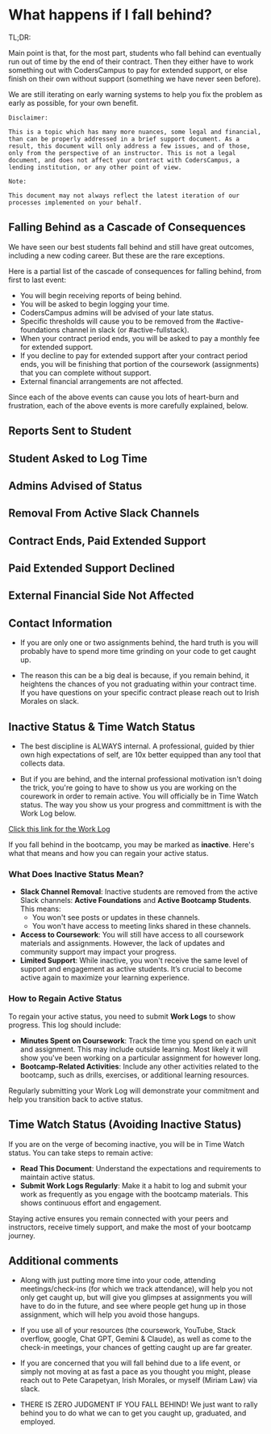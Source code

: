 # What happens if I fall behind?

TL;DR:

Main point is that, for the most part, students who fall behind can eventually run out of time by the end of their contract. Then they either have to work something out with CodersCampus to pay for extended support, or else finish on their own without support (something we have never seen before).

We are still iterating on early warning systems to help you fix the problem as early as possible, for your own benefit.

``` 
Disclaimer: 

This is a topic which has many more nuances, some legal and financial, than can be properly addressed in a brief support document. As a result, this document will only address a few issues, and of those, only from the perspective of an instructor. This is not a legal document, and does not affect your contract with CodersCampus, a lending institution, or any other point of view.
```

```
Note:

This document may not always reflect the latest iteration of our processes implemented on your behalf.
```

## Falling Behind as a Cascade of Consequences

We have seen our best students fall behind and still have great outcomes, including a new coding career. But these are the rare exceptions.

Here is a partial list of the cascade of consequences for falling behind, from first to last event:
- You will begin receiving reports of being behind.
- You will be asked to begin logging your time.
- CodersCampus admins will be advised of your late status.
- Specific thresholds will cause you to be removed from the #active-foundations channel in slack (or #active-fullstack).
- When your contract period ends, you will be asked to pay a monthly fee for extended support.
- If you decline to pay for extended support after your contract period ends, you will be finishing that portion of the coursework (assignments) that you can complete without support.
- External financial arrangements are not affected.


Since each of the above events can cause you lots of heart-burn and frustration, each of the above events is more carefully explained, below.

## Reports Sent to Student

## Student Asked to Log Time

## Admins Advised of Status

## Removal From Active Slack Channels

## Contract Ends, Paid Extended Support

## Paid Extended Support Declined

## External Financial Side Not Affected

## Contact Information


- If you are only one or two assignments behind, the hard truth is you will probably have to spend more time grinding on your code to get caught up.

- The reason this can be a big deal is because, if you remain behind, it heightens the chances of you not graduating within your contract time. If you have questions on your specific contract please reach out to Irish Morales on slack. 


## Inactive Status & Time Watch Status  

- The best discipline is ALWAYS internal. A professional, guided by thier own high expectations of self, are 10x better equipped than any tool that collects data. 

- But if you are behind, and the internal professional motivation isn't doing the trick, you're going to have to show us you are working on the courework in order to remain active. You will officially be in Time Watch status. The way you show us your progress and committment is with the Work Log below.

[Click this link for the Work Log](https://cp.coderscampus.com/work/create)

If you fall behind in the bootcamp, you may be marked as **inactive**. Here's what that means and how you can regain your active status.

### What Does Inactive Status Mean?

- **Slack Channel Removal**: Inactive students are removed from the active Slack channels: **Active Foundations** and **Active Bootcamp Students**. This means:
  - You won't see posts or updates in these channels.
  - You won't have access to meeting links shared in these channels.
- **Access to Coursework**: You will still have access to all coursework materials and assignments. However, the lack of updates and community support may impact your progress.
- **Limited Support**: While inactive, you won't receive the same level of support and engagement as active students. It’s crucial to become active again to maximize your learning experience.

### How to Regain Active Status

To regain your active status, you need to submit **Work Logs** to show progress. This log should include:

- **Minutes Spent on Coursework**: Track the time you spend on each unit and assignment. This may include outside learning. Most likely it will show you've been working on a particular assignment for however long. 
- **Bootcamp-Related Activities**: Include any other activities related to the bootcamp, such as drills, exercises, or additional learning resources.

Regularly submitting your Work Log will demonstrate your commitment and help you transition back to active status.

## Time Watch Status (Avoiding Inactive Status)

If you are on the verge of becoming inactive, you will be in Time Watch status. You can take steps to remain active:

- **Read This Document**: Understand the expectations and requirements to maintain active status.
- **Submit Work Logs Regularly**: Make it a habit to log and submit your work as frequently as you engage with the bootcamp materials. This shows continuous effort and engagement.

Staying active ensures you remain connected with your peers and instructors, receive timely support, and make the most of your bootcamp journey.

## Additional comments


- Along with just putting more time into your code, attending meetings/check-ins (for which we track attendance), will help you not only get caught up, but will give you glimpses at assignments you will have to do in the future, and see where people get hung up in those assignment, which will help you avoid those hangups.

- If you use all of your resources (the coursework, YouTube, Stack overflow, google, Chat GPT, Gemini & Claude), as well as come to the check-in meetings, your chances of getting caught up are far greater.  

- If you are concerned that you will fall behind due to a life event, or simply not moving at as fast a pace as you thought you might, please reach out to Pete Carapetyan, Irish Morales, or myself (Miriam Law) via slack.

- THERE IS ZERO JUDGMENT IF YOU FALL BEHIND! We just want to rally behind you to do what we can to get you caught up, graduated, and employed. 
